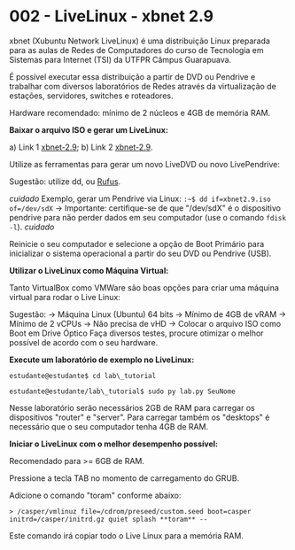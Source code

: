 # 002 - LiveLinux - xbnet 2.9

xbnet (Xubuntu Network LiveLinux) é uma distribuição Linux preparada para as aulas de Redes de Computadores do curso de Tecnologia em Sistemas para Internet (TSI) da UTFPR Câmpus Guarapuava. 

É possível executar essa distribuição a partir de DVD ou Pendrive e trabalhar com diversos laboratórios de Redes através da virtualização de estações, servidores, switches e roteadores. 

Hardware recomendado: mínimo de 2 núcleos e 4GB de memória RAM. 

**Baixar o arquivo ISO e gerar um LiveLinux:**

a) Link 1 [xbnet-2.9](https://nuvem.utfpr.edu.br/index.php/s/Up1aZm0RFPpmKWr); b) Link 2 [xbnet-2.9](https://drive.google.com/file/d/1V4tdBn8-RQPDYvhrDSvxvGHQ6tXQ7irw/view?usp=sharing).

Utilize as ferramentas para gerar um novo LiveDVD ou novo LivePendrive:

Sugestão: utilize dd, ou [Rufus](https://rufus.ie/pt_BR/).

*cuidado*
Exemplo, gerar um Pendrive via Linux:
`:~$ dd if=xbnet2.9.iso of=/dev/sdX`
-> Importante: certifique-se de que "/dev/sdX" é o dispositivo pendrive para não perder dados em seu computador (use o comando `fdisk -l`).
*cuidado* 

Reinicie o seu computador e selecione a opção de Boot Primário para inicializar o sistema operacional a partir do seu DVD ou Pendrive (USB). 

**Utilizar o LiveLinux como Máquina Virtual:**

Tanto VirtualBox como VMWare são boas opções para criar uma máquina virtual para rodar o Live Linux:

Sugestão:
-> Máquina Linux (Ubuntu) 64 bits
-> Mínimo de 4GB de vRAM
-> Mínimo de 2 vCPUs
-> Não precisa de vHD
-> Colocar o arquivo ISO como Boot em Drive Óptico
Faça diversos testes, procure otimizar o melhor possível de acordo com o seu hardware. 

**Execute um laboratório de exemplo no LiveLinux:**

`estudante@estudante$ cd lab\_tutorial`

`estudante@estudante/lab\_tutorial$ sudo py lab.py SeuNome`

Nesse laboratório serão necessários 2GB de RAM para carregar os dispositivos "router" e "server". Para carregar também os "desktops" é necessário que o seu computador tenha 4GB de RAM. 

**Iniciar o LiveLinux com o melhor desempenho possível:**

Recomendado para >= 6GB de RAM.

Pressione a tecla TAB no momento de carregamento do GRUB.

Adicione o comando "toram" conforme abaixo:

`> /casper/vmlinuz file=/cdrom/preseed/custom.seed boot=casper initrd=/casper/initrd.gz quiet splash **toram** --`

Este comando irá copiar todo o Live Linux para a memória RAM. 



